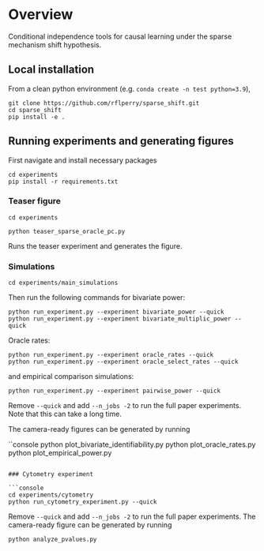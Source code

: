 # Overview

Conditional independence tools for causal learning under the sparse mechanism shift hypothesis.

## Local installation

From a clean python environment (e.g. `conda create -n test python=3.9`),

```console
git clone https://github.com/rflperry/sparse_shift.git
cd sparse_shift
pip install -e .
```

## Running experiments and generating figures

First navigate and install necessary packages

```console
cd experiments
pip install -r requirements.txt
```

### Teaser figure

```console
cd experiments

python teaser_sparse_oracle_pc.py
```

Runs the teaser experiment and generates the figure.

### Simulations

```console
cd experiments/main_simulations
```

Then run the following commands for bivariate power:

```console
python run_experiment.py --experiment bivariate_power --quick
python run_experiment.py --experiment bivariate_multiplic_power --quick
```

Oracle rates:

```console
python run_experiment.py --experiment oracle_rates --quick
python run_experiment.py --experiment oracle_select_rates --quick
```

and empirical comparison simulations:

```console
python run_experiment.py --experiment pairwise_power --quick
```

Remove `--quick` and add `--n_jobs -2` to run the full paper experiments.
Note that this can take a long time.

The camera-ready figures can be generated by running

``console
python plot_bivariate_identifiability.py
python plot_oracle_rates.py
python plot_empirical_power.py
```

### Cytometry experiment

```console
cd experiments/cytometry
python run_cytometry_experiment.py --quick
```

Remove `--quick` and add `--n_jobs -2` to run the full paper experiments.
The camera-ready figure can be generated by running

```console
python analyze_pvalues.py
```
